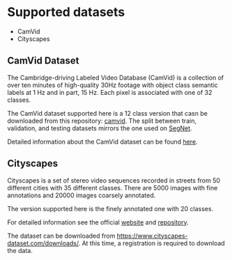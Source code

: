 # Supported datasets

- CamVid
- Cityscapes

## CamVid Dataset

The Cambridge-driving Labeled Video Database (CamVid) is a collection of over ten minutes of high-quality 30Hz footage with object class semantic labels at 1 Hz and in part, 15 Hz. Each pixel is associated with one of 32 classes.

The CamVid dataset supported here is a 12 class version that casn be downloaded from this repository: [camvid](https://github.com/davidtvs/camvid). The split between train, validation, and testing datasets mirrors the one used on [SegNet](https://github.com/alexgkendall/SegNet-Tutorial/tree/master/CamVid).

Detailed information about the CamVid dataset can be found [here](http://mi.eng.cam.ac.uk/research/projects/VideoRec/CamVid/).

## Cityscapes

Cityscapes is a set of stereo video sequences recorded in streets from 50 different cities with 35 different classes. There are 5000 images with fine annotations and 20000 images coarsely annotated.

The version supported here is the finely annotated one with 20 classes.

For detailed information see the official [website](https://www.cityscapes-dataset.com/) and [repository](https://github.com/mcordts/cityscapesScripts).

The dataset can be downloaded from https://www.cityscapes-dataset.com/downloads/. At this time, a registration is required to download the data.
